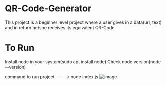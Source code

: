 # QR-Code-Generator
This project is a beginner level project where a user gives in a data(url, text) and in return he/she receives its equivalent QR-Code.
<br>
# To Run 
Install node in your system(sudo apt install node)
Check node version(node --version)

command to run project   ---->   node index.js
![image](https://github.com/SatishKumar1911/QR-Code-Generator/assets/124880943/9433837a-abd9-468c-99d4-b54191bff5c2)

